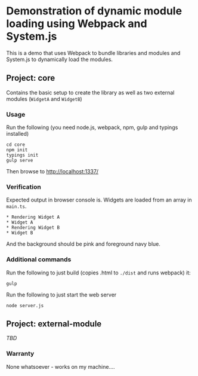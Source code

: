 # Demonstration of dynamic module loading using Webpack and System.js

This is a demo that uses Webpack to bundle libraries and modules and System.js to dynamically load the modules.

## Project: core

Contains the basic setup to create the library as well as two external modules (`WidgetA` and `WidgetB`)

### Usage

Run the following (you need node.js, webpack, npm, gulp and typings installed)
```
cd core
npm init
typings init
gulp serve
```

Then browse to [http://localhost:1337/](http://localhost:1337/)

### Verification

Expected output in browser console is. Widgets are loaded from an array in `main.ts`.
```  
* Rendering Widget A
* Widget A
* Rendering Widget B
* Widget B
```
And the background should be pink and foreground navy blue.

### Additional commands

Run the following to just build (copies .html to `./dist` and runs webpack) it:

```
gulp
```

Run the following to just start the web server

```
node server.js
```
## Project: external-module

*TBD*


### Warranty

None whatsoever - works on my machine....